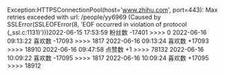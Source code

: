 Exception:HTTPSConnectionPool(host='www.zhihu.com', port=443): Max retries exceeded with url: /people/yy6969 (Caused by SSLError(SSLEOFError(8, 'EOF occurred in violation of protocol (_ssl.c:1131)')))2022-06-15  17:53:59   粉丝数 -17401 >>>> 0
2022-06-16  09:13:22   喜欢数 -17093 >>>> 1817
2022-06-16  09:13:24   喜欢数 +17093 >>>> 18910
2022-06-16  09:47:58   点赞数 +1 >>>> 78132
2022-06-16  10:09:22   喜欢数 -17095 >>>> 1817
2022-06-16  10:09:24   喜欢数 +17095 >>>> 18912

